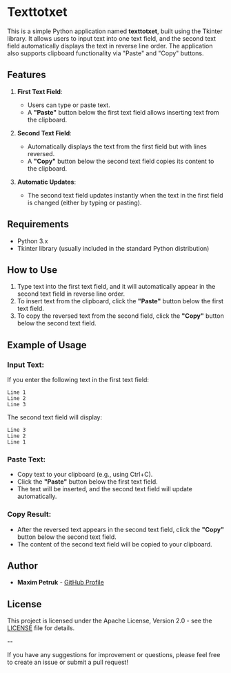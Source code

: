# Texttotxet

This is a simple Python application named **texttotxet**, built using the Tkinter library. It allows users to input text into one text field, and the second text field automatically displays the text in reverse line order. The application also supports clipboard functionality via "Paste" and "Copy" buttons.

## Features

1. **First Text Field**:
   - Users can type or paste text.
   - A **"Paste"** button below the first text field allows inserting text from the clipboard.

2. **Second Text Field**:
   - Automatically displays the text from the first field but with lines reversed.
   - A **"Copy"** button below the second text field copies its content to the clipboard.

3. **Automatic Updates**:
   - The second text field updates instantly when the text in the first field is changed (either by typing or pasting).

## Requirements

- Python 3.x
- Tkinter library (usually included in the standard Python distribution)

## How to Use

1. Type text into the first text field, and it will automatically appear in the second text field in reverse line order.
2. To insert text from the clipboard, click the **"Paste"** button below the first text field.
3. To copy the reversed text from the second field, click the **"Copy"** button below the second text field.

## Example of Usage

### Input Text:
If you enter the following text in the first text field:
```
Line 1
Line 2
Line 3
```

The second text field will display:
```
Line 3
Line 2
Line 1
```

### Paste Text:
- Copy text to your clipboard (e.g., using Ctrl+C).
- Click the **"Paste"** button below the first text field.
- The text will be inserted, and the second text field will update automatically.

### Copy Result:
- After the reversed text appears in the second text field, click the **"Copy"** button below the second text field.
- The content of the second text field will be copied to your clipboard.

## Author

- **Maxim Petruk** - [GitHub Profile](https://github.com/petrukmax)

## License

This project is licensed under the Apache License, Version 2.0 - see the [LICENSE](LICENSE) file for details.

--

If you have any suggestions for improvement or questions, please feel free to create an issue or submit a pull request!
